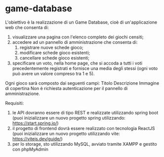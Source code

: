 # game-database

L'obiettivo è la realizzazione di un Game Database, cioè di un'applicazione web che consenta di:
1. visualizzare una pagina con l'elenco completo dei giochi censiti;
2. accedere ad un pannello di amministrazione che consenta di:
	1. registrare nuove schede gioco;
	2. modificare schede gioco esistenti;
	3. cancellare schede gioco esistenti;
3. specificare un voto, nella home page, che si accoda a tutti i voti precedentemente registrati e fornisce una media degli stessi (ogni voto può avere un valore compreso tra 1 e 5).

Ogni gioco sarà composto dai seguenti campi:
Titolo
Descrizione
Immagine di copertina
Non è richiesta autenticazione per il pannello di amministrazione.

Requisiti:
1. le API dovranno essere di tipo REST e realizzate utilizzando spring boot (puoi inizializzare un nuovo progetto spring utilizzando: https://start.spring.io/)
2. il progetto di frontend dovrà essere realizzato con tecnologia ReactJS (puoi inizializzare un nuovo progetto utilizzando vite: https://vitejs.dev/guide/) 
3. per lo storage, sto utilizzando MySQL, avviato tramite XAMPP e gestito con phpMyAdmin
